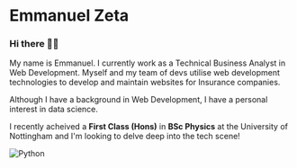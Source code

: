 # **Emmanuel Zeta**

### Hi there 👋🏾

My name is Emmanuel. I currently work as a Technical Business Analyst in Web Development. Myself and my team of devs utilise web development technologies to develop and maintain websites for Insurance companies.

Although I have a background in Web Development, I have a personal interest in data science.

I recently acheived a **First Class (Hons)** in **BSc Physics** at the University of Nottingham and I'm looking to delve deep into the tech scene!

![Python](https://cdn.jsdelivr.net/gh/devicons/devicon/icons/python/python-original.svg)
<!--
**eazeta/eazeta** is a ✨ _special_ ✨ repository because its `README.md` (this file) appears on your GitHub profile.

Here are some ideas to get you started:

- 🔭 I’m currently working on ...
- 🌱 I’m currently learning ...
- 👯 I’m looking to collaborate on ...
- 🤔 I’m looking for help with ...
- 💬 Ask me about ...
- 📫 How to reach me: ...
- 😄 Pronouns: ...
- ⚡ Fun fact: ...
-->
